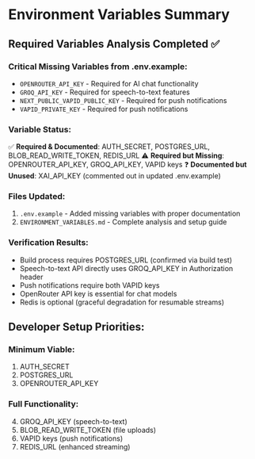 # Environment Variables Summary

## Required Variables Analysis Completed ✅

### Critical Missing Variables from .env.example:
- `OPENROUTER_API_KEY` - Required for AI chat functionality
- `GROQ_API_KEY` - Required for speech-to-text features  
- `NEXT_PUBLIC_VAPID_PUBLIC_KEY` - Required for push notifications
- `VAPID_PRIVATE_KEY` - Required for push notifications

### Variable Status:
✅ **Required & Documented**: AUTH_SECRET, POSTGRES_URL, BLOB_READ_WRITE_TOKEN, REDIS_URL
⚠️ **Required but Missing**: OPENROUTER_API_KEY, GROQ_API_KEY, VAPID keys
❓ **Documented but Unused**: XAI_API_KEY (commented out in updated .env.example)

### Files Updated:
1. `.env.example` - Added missing variables with proper documentation
2. `ENVIRONMENT_VARIABLES.md` - Complete analysis and setup guide

### Verification Results:
- Build process requires POSTGRES_URL (confirmed via build test)
- Speech-to-text API directly uses GROQ_API_KEY in Authorization header
- Push notifications require both VAPID keys
- OpenRouter API key is essential for chat models
- Redis is optional (graceful degradation for resumable streams)

## Developer Setup Priorities:

### Minimum Viable:
1. AUTH_SECRET
2. POSTGRES_URL  
3. OPENROUTER_API_KEY

### Full Functionality:
4. GROQ_API_KEY (speech-to-text)
5. BLOB_READ_WRITE_TOKEN (file uploads)
6. VAPID keys (push notifications)
7. REDIS_URL (enhanced streaming)